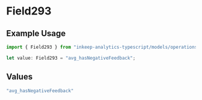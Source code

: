 # Field293

## Example Usage

```typescript
import { Field293 } from "inkeep-analytics-typescript/models/operations";

let value: Field293 = "avg_hasNegativeFeedback";
```

## Values

```typescript
"avg_hasNegativeFeedback"
```